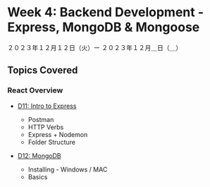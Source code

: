 # Week 4: Backend Development - Express, MongoDB & Mongoose

２０２３年１２月１２日（火）ー ２０２３年１２月＿日（＿）

## Topics Covered

### React Overview

- [D11: Intro to Express](Lecture-Code/D11-Intro_to_Express/)
    - Postman
    - HTTP Verbs
    - Express + Nodemon
    - Folder Structure

- [D12: MongoDB](#)
    - Installing - Windows / MAC
    - Basics
    <!-- - BONUS: MONGODB ATLAS (Cloud db service) -->
    <!-- - Mac mongodb installation troubleshooting FAQ -->